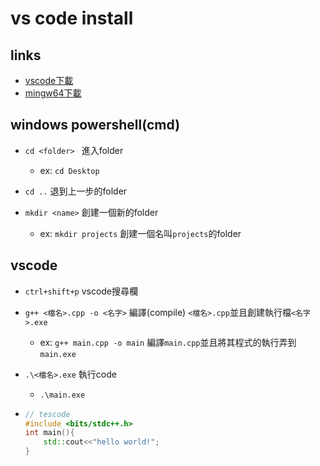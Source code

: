 # vs code install

## links

-  [vscode下載](https://code.visualstudio.com/docs/cpp/config-mingw  "Title") 
-  [mingw64下載](https://sourceforge.net/projects/mingw-w64/files/Toolchains%20targetting%20Win64/Personal%20Builds/mingw-builds/6.4.0/threads-win32/seh/x86_64-6.4.0-release-win32-seh-rt_v5-rev0.7z/download  "Title") 

## windows powershell(cmd)

- `cd <folder> ` 進入folder
  - ex: `cd Desktop`
- `cd ..` 退到上一步的folder

- `mkdir <name>` 創建一個新的folder 
  - ex: `mkdir projects` 創建一個名叫`projects`的folder 

## vscode 

- `ctrl+shift+p` vscode搜尋欄

- `g++ <檔名>.cpp -o <名字>` 編譯(compile) `<檔名>.cpp`並且創建執行檔`<名字>.exe`
  - ex: `g++ main.cpp -o main` 編譯`main.cpp`並且將其程式的執行弄到`main.exe`

- `.\<檔名>.exe` 執行code
  - `.\main.exe`

- ```c++
  // tescode
  #include <bits/stdc++.h>
  int main(){
      std::cout<<"hello world!";
  }
  ```

  











  

  

